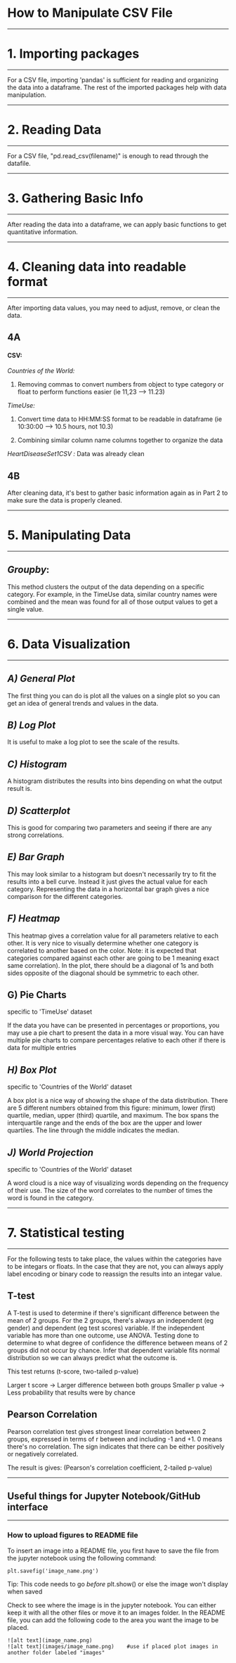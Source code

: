 # How to Manipulate CSV File



***

# 1. Importing packages

***

For a CSV file, importing 'pandas' is sufficient for reading and organizing the data into a dataframe. The rest of the imported packages help with data manipulation. 



***

# 2. Reading Data

***

For a CSV file, "pd.read_csv(filename)" is enough to read through the datafile.



***

# 3. Gathering Basic Info

***

After reading the data into a dataframe, we can apply basic functions to get quantitative information.



        
***

# 4. Cleaning data into readable format

***

After importing data values, you may need to adjust, remove, or clean the data.


## 4A

#### CSV:

*Countries of the World:* 

1. Removing commas to convert numbers from object to type category or float to perform functions easier (ie 11,23 --> 11.23)



*TimeUse:* 

1. Convert time data to HH:MM:SS format to be readable in dataframe (ie 10:30:00 -->  10.5 hours, not 10.3)


2. Combining similar column name columns together to organize the data 



*HeartDiseaseSet1CSV :* Data was already clean



## 4B

After cleaning data, it's best to gather basic information again as in Part 2 to make sure the data is properly cleaned. 




***

# 5. Manipulating Data

***


## *Groupby*: 

This method clusters the output of the data depending on a specific category. For example, in the TimeUse data, similar country names were combined and the mean was found for all of those output values to get a single value.




***

# 6. Data Visualization

***


## *A) General Plot*

The first thing you can do is plot all the values on a single plot so you can get an idea of general trends and values in the data.




## *B) Log Plot*

It is useful to make a log plot to see the scale of the results.

  


## *C) Histogram*

A histogram distributes the results into bins depending on what the output result is.

   


## *D) Scatterplot*

This is good for comparing two parameters and seeing if there are any strong correlations.

  

## *E) Bar Graph*

This may look similar to a histogram but doesn't necessarily try to fit the results into a bell curve. Instead it just gives the actual value for each category. Representing the data in a horizontal bar graph gives a nice comparison for the different categories.


   


## *F) Heatmap*

This heatmap gives a correlation value for all parameters relative to each other. It is very nice to visually determine whether one category is correlated to another based on the color. Note: it is expected that categories compared against each other are going to be 1 meaning exact same correlation). In the plot, there should be a diagonal of 1s and both sides opposite of the diagonal should be symmetric to each other. 



## G) Pie Charts
specific to 'TimeUse' dataset

If the data you have can be presented in percentages or proportions, you may use a pie chart to present the data in a more visual way. You can have multiple pie charts to compare percentages relative to each other if there is data for multiple entries




## *H) Box Plot*
specific to 'Countries of the World' dataset

A box plot is a nice way of showing the shape of the data distribution. There are 5 different numbers obtained from this figure: minimum, lower (first) quartile, median, upper (third) quartile, and maximum. The box spans the interquartile range and the ends of the box are the upper and lower quartiles. The line through the middle indicates the median.




## *J) World Projection*
specific to 'Countries of the World' dataset

A word cloud is a nice way of visualizing words depending on the frequency of their use. The size of the word correlates to the number of times the word is found in the category.


   


***

# 7. Statistical testing

***


For the following tests to take place, the values within the categories have to be integars or floats. In the case that they are not, you can always apply label encoding or binary code to reassign the results into an integar value.


## T-test

A T-test is used to determine if there's significant difference between the mean of 2 groups. For the 2 groups, there's always an independent (eg gender) and dependent (eg test scores) variable. If the independent variable has more than one outcome, use ANOVA. Testing done to determine to what degree of confidence the difference between means of 2 groups did not occur by chance. Infer that dependent variable fits normal distribution so we can always predict what the outcome is.


This test returns (t-score, two-tailed p-value)

Larger t score -> Larger difference between both groups
Smaller p value -> Less probability that results were by chance

## Pearson Correlation

Pearson correlation test gives strongest linear correlation between 2 groups, expressed in terms of r between and including -1 and +1. 0 means there's no correlation. The sign indicates that there can be either positively or negatively correlated. 

   
The result is gives: (Pearson's correlation coefficient, 2-tailed p-value)





***

## Useful things for Jupyter Notebook/GitHub interface

***


### How to upload figures to README file

To insert an image into a README file, you first have to save the file from the jupyter notebook using the following command:

    plt.savefig('image_name.png')
    
Tip: This code needs to go *before* plt.show() or else the image won't display when saved

Check to see where the image is in the jupyter notebook. You can either keep it with all the other files or move it to an images folder. In the README file, you can add the following code to the area you want the image to be placed. 

    ![alt text](image_name.png)
    ![alt text](images/image_name.png)    #use if placed plot images in another folder labeled "images"

